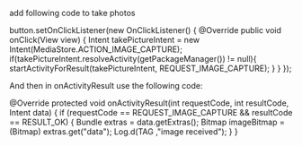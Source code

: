 add following code to take photos

button.setOnClickListener(new OnClickListener() {
            @Override
            public void onClick(View view) {
                Intent takePictureIntent = new Intent(MediaStore.ACTION_IMAGE_CAPTURE);
                if(takePictureIntent.resolveActivity(getPackageManager()) != null){
                    startActivityForResult(takePictureIntent, REQUEST_IMAGE_CAPTURE);
                }
            }
        });

And then in onActivityResult use the following code:

 @Override
    protected void onActivityResult(int requestCode, int resultCode, Intent data) {
        if (requestCode == REQUEST_IMAGE_CAPTURE && resultCode == RESULT_OK) {
            Bundle extras = data.getExtras();
            Bitmap imageBitmap = (Bitmap) extras.get("data");
            Log.d(TAG ,"image received");
        }
    }